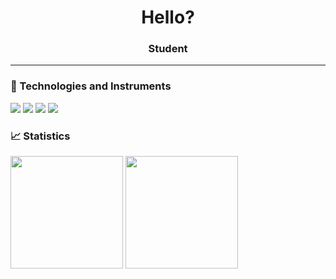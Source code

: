 <h1 align="center">Hello?</h1>
<h3 align="center">Student</h3>

---

### 🔧 Technologies and Instruments
<p align="left">
  <!-- Иконки можно взять с https://simpleicons.org/ -->
  <img src="https://img.shields.io/badge/Python-3776AB?style=for-the-badge&logo=python&logoColor=white" />
  <img src="https://img.shields.io/badge/Docker-2496ED?style=for-the-badge&logo=docker&logoColor=white" />
  <img src="https://img.shields.io/badge/MariaDB-316192?style=for-the-badge&logo=mariadb&logoColor=white" />
  <img src="https://img.shields.io/badge/Git-F05032?style=for-the-badge&logo=git&logoColor=white" />
</p>

### 📈 Statistics
<p align="left">
  <img height="180em" src="https://github-readme-stats.vercel.app/api?username=nemp1yy&show_icons=true&theme=dark&hide_border=true" />
  <img height="180em" src="https://github-readme-stats.vercel.app/api/top-langs/?username=nemp1yy&layout=compact&theme=dark&hide_border=true" />
</p>
